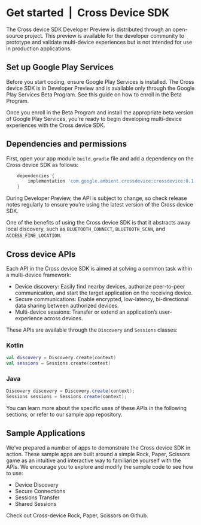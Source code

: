 # Get started  |  Cross Device SDK

The Cross device SDK Developer Preview is distributed through an open-source project. This preview is available for the developer community to prototype and validate multi-device experiences but is not intended for use in production applications.

Set up Google Play Services
---------------------------

Before you start coding, ensure Google Play Services is installed. The Cross device SDK is in Developer Preview and is available only through the Google Play Services Beta Program. See this guide on how to enroll in the Beta Program.

Once you enroll in the Beta Program and install the appropriate beta version of Google Play Services, you’re ready to begin developing multi-device experiences with the Cross device SDK.

Dependencies and permissions
----------------------------

First, open your app module `build.gradle` file and add a dependency on the Cross device SDK as follows:

```groovy
    dependencies {
        implementation 'com.google.ambient.crossdevice:crossdevice:0.1.0-preview01'
    }
```

During Developer Preview, the API is subject to change, so check release notes regularly to ensure you’re using the latest version of the Cross device SDK.

One of the benefits of using the Cross device SDK is that it abstracts away local discovery, such as `BLUETOOTH_CONNECT`, `BLUETOOTH_SCAN`, and `ACCESS_FINE_LOCATION`.

Cross device APIs
-----------------

Each API in the Cross device SDK is aimed at solving a common task within a multi-device framework:

*   Device discovery: Easily find nearby devices, authorize peer-to-peer communication, and start the target application on the receiving device.
*   Secure communications: Enable encrypted, low-latency, bi-directional data sharing between authorized devices.
*   Multi-device sessions: Transfer or extend an application’s user-experience across devices.

These APIs are available through the `Discovery` and `Sessions` classes:

### Kotlin

```kotlin
val discovery = Discovery.create(context)
val sessions = Sessions.create(context)
```

### Java

```java
Discovery discovery = Discovery.create(context);
Sessions sessions = Sessions.create(context);
```

You can learn more about the specific uses of these APIs in the following sections, or refer to our sample app repository.

Sample Applications
-------------------

We’ve prepared a number of apps to demonstrate the Cross device SDK in action. These sample apps are built around a simple Rock, Paper, Scissors game as an intuitive and interactive way to familiarize yourself with the APIs. We encourage you to explore and modify the sample code to see how to use:

*   Device Discovery
*   Secure Connections
*   Sessions Transfer
*   Shared Sessions

Check out Cross-device Rock, Paper, Scissors on Github.